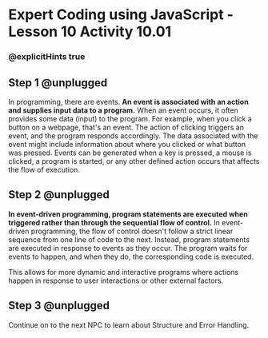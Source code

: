# Expert Coding using JavaScript - Lesson 10 Activity 10.01
### @explicitHints true

## Step 1 @unplugged

In programming, there are events. 
**An event is associated with an action and supplies input data to a program.** When an event occurs, it often provides some data (input) to the program. For example, when you click a button on a webpage, that's an event. The action of clicking triggers an event, and the program responds accordingly. The data associated with the event might include information about where you clicked or what button was pressed.
Events can be generated when a key is pressed, a mouse is clicked, a program is started, or any other defined action occurs that affects the flow of execution.

## Step 2 @unplugged

**In event-driven programming, program statements are executed when triggered rather than through the sequential flow of control.**
In event-driven programming, the flow of control doesn't follow a strict linear sequence from one line of code to the next. Instead, program statements are executed in response to events as they occur. The program waits for events to happen, and when they do, the corresponding code is executed. 

This allows for more dynamic and interactive programs where actions happen in response to user interactions or other external factors.

## Step 3 @unplugged

Continue on to the next NPC to learn about Structure and Error Handling. 

